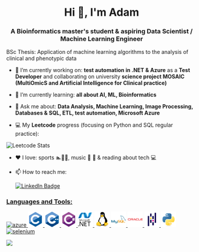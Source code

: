 <h1 align="center">Hi 👋, I'm Adam</h1>
<h3 align="center">A Bioinformatics master's student & aspiring Data Scientist / Machine Learning Engineer</h3>

BSc Thesis: Application of machine learning algorithms to the analysis of clinical and phenotypic data
- 🔭 I’m currently working on: **test automation in .NET & Azure** as a **Test Developer** and collaborating on university **science project MOSAIC (MultiOmicS and Artificial Intelligence for Clinical practice)**
     
- 🌱 I’m currently learning: **all about AI, ML, Bioinformatics**

- 💬 Ask me about: **Data Analysis, Machine Learning, Image Processing, Databases & SQL, ETL, test automation, Microsoft Azure**

- 💻 My **Leetcode** progress (focusing on Python and SQL regular practice):

![Leetcode Stats](https://leetcard.jacoblin.cool/a_langowski?theme=nord,?border=0&radius=20)

- ❤️ I love: sports 🏊🚴🏃, music 🎹 🎸 & reading about tech 💻
- 📫 How to reach me: 
    
    <a href="https://www.linkedin.com/in/adam-%C5%82angowski-8b7397237/">
    <img src="https://img.shields.io/badge/LinkedIn-blue?style=for-the-badge&logo=linkedin&logoColor=white" alt="LinkedIn Badge"/>
</div> 

<h3 align="left">Languages and Tools:</h3>
<p align="left"> <a href="https://azure.microsoft.com/en-in/" target="_blank" rel="noreferrer"> <img src="https://www.vectorlogo.zone/logos/microsoft_azure/microsoft_azure-icon.svg" alt="azure" width="40" height="40"/> </a> <a href="https://www.cprogramming.com/" target="_blank" rel="noreferrer"> <img src="https://raw.githubusercontent.com/devicons/devicon/master/icons/c/c-original.svg" alt="c" width="40" height="40"/> </a> <a href="https://www.w3schools.com/cpp/" target="_blank" rel="noreferrer"> <img src="https://raw.githubusercontent.com/devicons/devicon/master/icons/cplusplus/cplusplus-original.svg" alt="cplusplus" width="40" height="40"/> </a> <a href="https://www.w3schools.com/cs/" target="_blank" rel="noreferrer"> <img src="https://raw.githubusercontent.com/devicons/devicon/master/icons/csharp/csharp-original.svg" alt="csharp" width="40" height="40"/> </a> <a href="https://dotnet.microsoft.com/" target="_blank" rel="noreferrer"> <img src="https://raw.githubusercontent.com/devicons/devicon/master/icons/dot-net/dot-net-original-wordmark.svg" alt="dotnet" width="40" height="40"/> </a> <a href="https://www.linux.org/" target="_blank" rel="noreferrer"> <img src="https://raw.githubusercontent.com/devicons/devicon/master/icons/linux/linux-original.svg" alt="linux" width="40" height="40"/> </a> <a href="https://www.mysql.com/" target="_blank" rel="noreferrer"> <img src="https://raw.githubusercontent.com/devicons/devicon/master/icons/mysql/mysql-original-wordmark.svg" alt="mysql" width="40" height="40"/> </a> <a href="https://www.oracle.com/" target="_blank" rel="noreferrer"> <img src="https://raw.githubusercontent.com/devicons/devicon/master/icons/oracle/oracle-original.svg" alt="oracle" width="40" height="40"/> </a> <a href="https://pandas.pydata.org/" target="_blank" rel="noreferrer"> <img src="https://raw.githubusercontent.com/devicons/devicon/2ae2a900d2f041da66e950e4d48052658d850630/icons/pandas/pandas-original.svg" alt="pandas" width="40" height="40"/> </a> <a href="https://www.python.org" target="_blank" rel="noreferrer"> <img src="https://raw.githubusercontent.com/devicons/devicon/master/icons/python/python-original.svg" alt="python" width="40" height="40"/> </a> <a href="https://www.selenium.dev" target="_blank" rel="noreferrer"> <img src="https://raw.githubusercontent.com/detain/svg-logos/780f25886640cef088af994181646db2f6b1a3f8/svg/selenium-logo.svg" alt="selenium" width="40" height="40"/> </a> </p>

<img src="https://github-readme-stats.vercel.app/api/top-langs?username=adam-langowski&layout=compact&theme=dark"/>   
